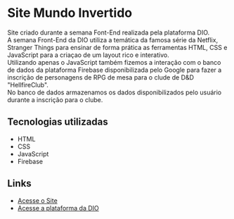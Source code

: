 # Site Mundo Invertido
 Site criado durante a semana Font-End realizada pela plataforma DIO.  
 A semana Front-End da DIO utiliza a temática da famosa série da Netflix, Stranger Things para ensinar de forma prática as ferramentas HTML, CSS e JavaScript para a criaçao de um layout rico e interativo.  
 Utilizando apenas o JavaScript também fizemos a interação com o banco de dados da plataforma Firebase disponibilizada pelo Google para fazer a inscrição de personagens de RPG de mesa para o clude de D&D "HellfireClub".  
 No banco de dados armazenamos os dados disponibilizados pelo usuário durante a inscrição para o clube.
 
 ## Tecnologias utilizadas
 * HTML
 * CSS
 * JavaScript
 * Firebase
 
 ## Links
 * [Acesse o Site](https://serignolli.github.io/Site-Mundo-Invertido/)
 * [Acesse a plataforma da DIO](https://web.dio.me/home)
